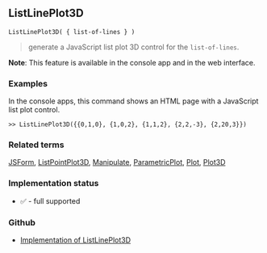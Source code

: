 ## ListLinePlot3D

```
ListLinePlot3D( { list-of-lines } )  
```

> generate a JavaScript list plot 3D control for the `list-of-lines`.
	 
**Note**: This feature is available in the console app and in the web interface.

### Examples

In the console apps, this command shows an HTML page with a JavaScript list plot control.
 
```
>> ListLinePlot3D({{0,1,0}, {1,0,2}, {1,1,2}, {2,2,-3}, {2,20,3}})
```

### Related terms 
[JSForm](JSForm.md), [ListPointPlot3D](ListPointPlot3D.md), [Manipulate](Manipulate.md), [ParametricPlot](ParametricPlot.md), [Plot](Plot.md), [Plot3D](Plot3D.md)

### Implementation status

* &#x2705; - full supported

### Github

* [Implementation of ListLinePlot3D](https://github.com/axkr/symja_android_library/blob/master/symja_android_library/matheclipse-core/src/main/java/org/matheclipse/core/reflection/system/ListLinePlot3D.java#L17) 
